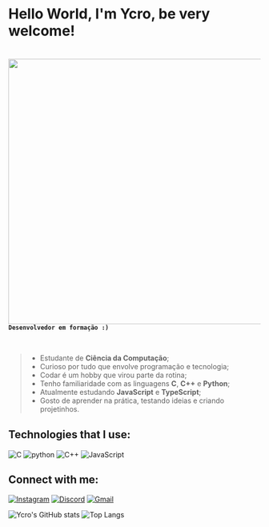# Hello World, I'm Ycro, be very welcome!
#

<img align="right" alt="" src="https://i.pinimg.com/originals/3d/aa/c5/3daac57c1a68599a1c7b300038fb446e.gif" width="530px">

<p><strong><code align="left">  Desenvolvedor em formação :)</code></strong></p>

<br>

> * Estudante de **Ciência da Computação**;
> * Curioso por tudo que envolve programação e tecnologia;
> * Codar é um hobby que virou parte da rotina;
> * Tenho familiaridade com as linguagens **C**, **C++** e **Python**;
> * Atualmente estudando **JavaScript** e **TypeScript**;
> * Gosto de aprender na prática, testando ideias e criando projetinhos.

<h2>Technologies that I use:</h2>

<div style="display: inline_block">
    <img align="center" alt="C" src="https://img.shields.io/badge/C-00599C?style=for-the-badge&logo=c&logoColor=white"/>
    <img align="center" alt="python" src="https://img.shields.io/badge/Python-3776AB?style=for-the-badge&logo=python&logoColor=white"/>
    <img align="center" alt="C++" src="https://img.shields.io/badge/C%2B%2B-00599C?style=for-the-badge&logo=c%2B%2B&logoColor=white"/>
    <img align="center" alt="JavaScript" src="https://img.shields.io/badge/JavaScript-F7DF1E?style=for-the-badge&logo=javascript&logoColor=black"/>
</div>

## Connect with me:

[![Instagram](https://img.shields.io/badge/Instagram-E4405F?style=for-the-badge&logo=instagram&logoColor=white)](https://www.instagram.com/ycrooxz_/)
[![Discord](https://img.shields.io/badge/Discord-7289DA?style=for-the-badge&logo=discord&logoColor=white)](https://discord.com/users/1262235513721716797)
[![Gmail](https://img.shields.io/badge/Gmail-D14836?style=for-the-badge&logo=gmail&logoColor=white)](mailto:ycromarques12@gmail.com)


![Ycro's GitHub stats](https://github-readme-stats.vercel.app/api?username=YcroMqz&show_icons=true&theme=dracula)
![Top Langs](https://github-readme-stats.vercel.app/api/top-langs/?username=YcroMqz&layout=compact&langs_count=4&theme=dracula)
